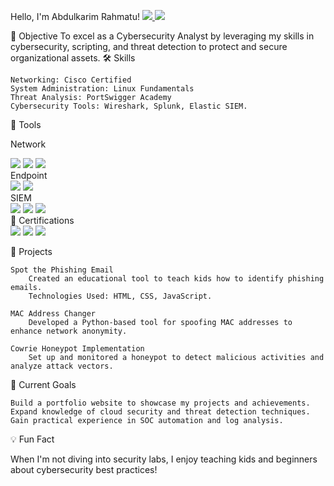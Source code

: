 Hello, I'm Abdulkarim Rahmatu!
<a href="https://www.linkedin.com/in/fameera-yakeen/"> <img src="https://img.shields.io/badge/-LinkedIn-0072b1?&style=for-the-badge&logo=linkedin&logoColor=white" /> </a> 
<a href="mailto:famirapt@gmail.com"> <img src="https://img.shields.io/badge/-Email-D14836?&style=for-the-badge&logo=gmail&logoColor=white" /> </a>

🌟 Objective
To excel as a Cybersecurity Analyst by leveraging my skills in cybersecurity, scripting, and threat detection to protect and secure organizational assets.
🛠️ Skills

    Networking: Cisco Certified
    System Administration: Linux Fundamentals
    Threat Analysis: PortSwigger Academy
    Cybersecurity Tools: Wireshark, Splunk, Elastic SIEM.

🧰 Tools

Network
<div> <img src="https://img.shields.io/badge/-Wireshark-1679A7?&style=for-the-badge&logo=Wireshark&logoColor=white" /> <img src="https://img.shields.io/badge/-Suricata-EF3B2D?&style=for-the-badge&logo=Suricata&logoColor=white" /> <img src="https://img.shields.io/badge/-Zeek-777BB4?&style=for-the-badge&logo=Zeek&logoColor=white" /> </div>
Endpoint
<div> <img src="https://img.shields.io/badge/-Microsoft_Defender_for_Endpoint-00A4EF?&style=for-the-badge&logo=Microsoft&logoColor=white" /> <img src="https://img.shields.io/badge/-Velociraptor-4B275F?&style=for-the-badge&logo=Velociraptor&logoColor=white" /> </div>
SIEM
<div> <img src="https://img.shields.io/badge/-Microsoft_Sentinel-0078D4?&style=for-the-badge&logo=Microsoft&logoColor=white" /> <img src="https://img.shields.io/badge/-Splunk-000000?&style=for-the-badge&logo=Splunk&logoColor=white" /> <img src="https://img.shields.io/badge/-Elastic-005571?&style=for-the-badge&logo=Elastic&logoColor=white" /> </div>
📜 Certifications
<div> <img src="https://img.shields.io/badge/-EC--Council_Certified-006400?&style=for-the-badge&logoColor=white" /> <img src="https://img.shields.io/badge/-SQL_Injection_Expert-4D4D4D?&style=for-the-badge&logoColor=white" /> <img src="https://img.shields.io/badge/-Cisco_Intro_to_Cybersecurity-007ACC?&style=for-the-badge&logoColor=white" /> </div>

📁 Projects

    Spot the Phishing Email
        Created an educational tool to teach kids how to identify phishing emails.
        Technologies Used: HTML, CSS, JavaScript.

    MAC Address Changer
        Developed a Python-based tool for spoofing MAC addresses to enhance network anonymity.

    Cowrie Honeypot Implementation
        Set up and monitored a honeypot to detect malicious activities and analyze attack vectors.

🚀 Current Goals

    Build a portfolio website to showcase my projects and achievements.
    Expand knowledge of cloud security and threat detection techniques.
    Gain practical experience in SOC automation and log analysis.

💡 Fun Fact

When I'm not diving into security labs, I enjoy teaching kids and beginners about cybersecurity best practices!
